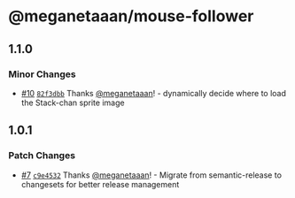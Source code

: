 # @meganetaaan/mouse-follower

## 1.1.0

### Minor Changes

- [#10](https://github.com/meganetaaan/mouse-follower/pull/10) [`82f3dbb`](https://github.com/meganetaaan/mouse-follower/commit/82f3dbb1965e55f027e3a38b74c133c052e8dfda) Thanks [@meganetaaan](https://github.com/meganetaaan)! - dynamically decide where to load the Stack-chan sprite image

## 1.0.1

### Patch Changes

- [#7](https://github.com/meganetaaan/mouse-follower/pull/7) [`c9e4532`](https://github.com/meganetaaan/mouse-follower/commit/c9e453295d4eff23d3006ec91642a593879613ed) Thanks [@meganetaaan](https://github.com/meganetaaan)! - Migrate from semantic-release to changesets for better release management
